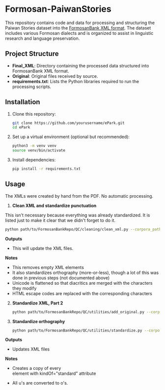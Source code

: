 # Formosan-PaiwanStories

This repository contains code and data for processing and structuring the Paiwan Stories dataset into the [FormosanBank XML format](https://app.gitbook.com/o/tZF822XPLvjWkTiqbQyF/s/VETgkt5DVZWXBIolTyjW/the-bank-architecture/xml-standardize-format). The dataset includes various Formosan dialects and is organized to assist in linguistic research and language preservation.

## Project Structure

- **Final_XML**: Directory containing the processed data structured into FormosanBank XML format.
- **Original**: Original files received by source.
- **requirements.txt**: Lists the Python libraries required to run the processing scripts.

## Installation

1. Clone this repository:
   ```bash
   git clone https://github.com/yourusername/ePark.git
   cd ePark
   ```

2. Set up a virtual environment (optional but recommended):
   ```bash
   python3 -m venv venv
   source venv/bin/activate
   ```

3. Install dependencies:
   ```bash
   pip install -r requirements.txt
   ```

## Usage

The XMLs were created by hand from the PDF. No automatic processing.

1. **Clean XML and standardize punctuation**

This isn't necessary because everything was already standardized. It is listed just to make it clear that we didn't forget to do it.

   ```bash
   python path/to/FormosanBankRepo/QC/cleaning/clean_xml.py --corpora_path path/to/FormosanePark/Final_XML
   ```

**Outputs**
   - This will update the XML files.

**Notes**
   - This removes empty XML elements
   - It also standardizes orthography (more-or-less), though a lot of this was done in previous steps (not documented above)
   - Unicode is flattened so that diacritics are merged with the characters they modify
   - HTML escape codes are replaced with the corresponding characters

2. **Standardize XML, Part 2**

   ```bash
   python path/to/FormosanBankRepo/QC/utilities/add_original.py --corpora_path path/to/Formosan-ePark/Final_XML
   ```

3. **Standardize orthography**

   ```bash
   python path/to/FormosanBankRepo/QC/utilities/standardize.py --corpora_path path/to/FormosanWikipedias/Final_XML
   ```

**Outputs**
   - Updates XML files

**Notes**
   - Creates a copy of every <FORM> element with kindOf="standard" attribute
   - All u's are converted to o's.
